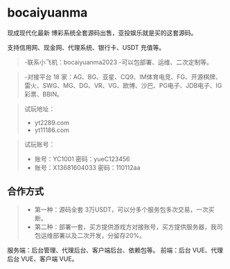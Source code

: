 
# bocaiyuanma

现成现代化最新 博彩系统全套源码出售，亚投娱乐就是买的这套源码。

支持信用网、现金网、代理系统、银行卡、USDT 充值等。

> -联系小飞机：bocaiyuanma2023
> -可以包部署、运维、二次定制等。

> -对接平台 18 家：AG、BG、亚星、CQ9、IM体育电竞、FG、开源棋牌、雷火、SWG、MG、DG、VR、VG、欧博、沙巴、PG电子、JDB电子、IG彩票、BBIN。

>试玩地址：
> - yt2289.com
> - yt11186.com

>试玩账号：
> - 账号：YC1001 密码：yueC123456
> - 账号：X13681604033 密码：110112aa

## 合作方式

> - 第一种：源码全套 3万USDT，可以分多个服务包多次交易，一次买断。
> - 第二种：部署一套，买方提供游戏方对接账号，买方提供服务器，我司包运维部署以及二次开发，分留存20%。



服务端：后台管理、代理后台、客户端后台、依赖包等。
前端：后台 VUE、代理后台 VUE、客户端 VUE。



